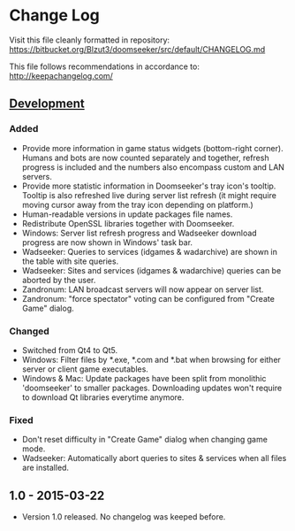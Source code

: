 # Change Log

Visit this file cleanly formatted in repository:
<https://bitbucket.org/Blzut3/doomseeker/src/default/CHANGELOG.md>

This file follows recommendations in accordance to:
<http://keepachangelog.com/>

## [Development][development]
### Added
- Provide more information in game status widgets (bottom-right corner).
Humans and bots are now counted separately and together, refresh progress
is included and the numbers also encompass custom and LAN servers.
- Provide more statistic information in Doomseeker's tray icon's tooltip.
Tooltip is also refreshed live during server list refresh (it might
require moving cursor away from the tray icon depending on platform.)
- Human-readable versions in update packages file names.
- Redistribute OpenSSL libraries together with Doomseeker.
- Windows: Server list refresh progress and Wadseeker download progress
are now shown in Windows' task bar.
- Wadseeker: Queries to services (idgames & wadarchive) are shown in
the table with site queries.
- Wadseeker: Sites and services (idgames & wadarchive) queries can
be aborted by the user.
- Zandronum: LAN broadcast servers will now appear on server list.
- Zandronum: "force spectator" voting can be configured from "Create
Game" dialog.

### Changed
- Switched from Qt4 to Qt5.
- Windows: Filter files by *.exe, *.com and *.bat when browsing for
either server or client game executables.
- Windows & Mac: Update packages have been split from monolithic
'doomseeker' to smaller packages. Downloading updates won't
require to download Qt libraries everytime anymore.

### Fixed
- Don't reset difficulty in "Create Game" dialog when changing game mode.
- Wadseeker: Automatically abort queries to sites & services when all
files are installed.


## 1.0 - 2015-03-22
- Version 1.0 released. No changelog was keeped before.

[development]: https://bitbucket.org/Blzut3/doomseeker/commits/all
